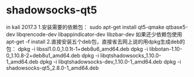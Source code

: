 # shadowsocks-qt5
in kali 2017.3
1.安装需要的依赖包：
  sudo apt-get install qt5-qmake qtbase5-dev libqrencode-dev libappindicator-dev libzbar-dev
  如果还少依赖包使用apt-get -f install
2.直接安装五个deb包，直接省去网上说的用dpkg生成deb的包：
dpkg -i libssl1.0.0_1.0.1t-1+deb8u6_amd64.deb 
dpkg -i libbotan-1.10-0_1.10.8-2+deb8u1_amd64.deb
dpkg -i libqtshadowsocks_1.10.0-1_amd64.deb
dpkg -i libqtshadowsocks-dev_1.10.0-1_amd64.deb
dpkg -i shadowsocks-qt5_2.8.0-1_amd64.deb
